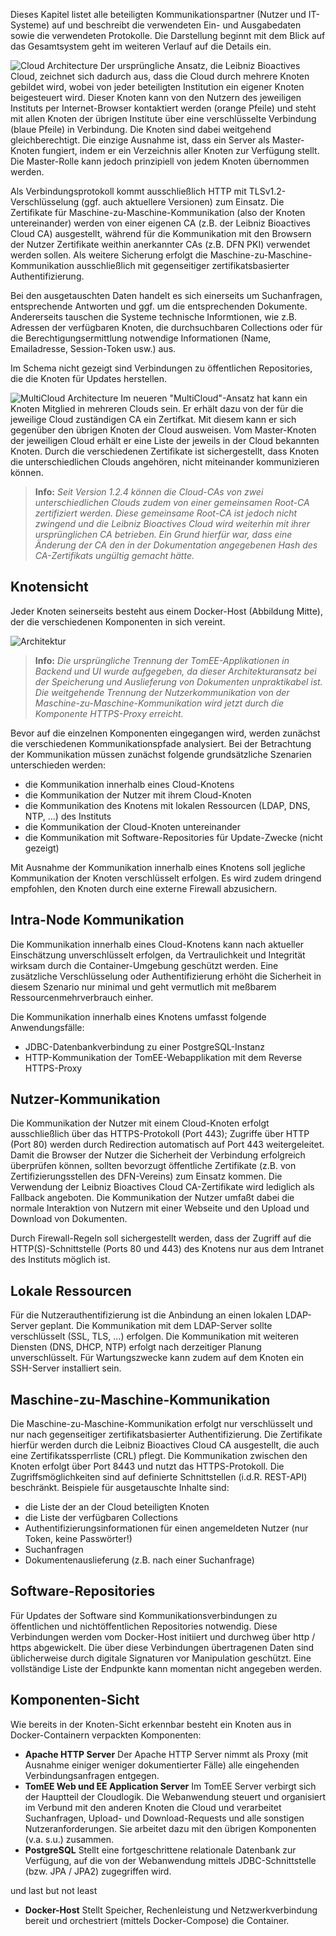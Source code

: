 
Dieses Kapitel listet alle beteiligten Kommunikationspartner (Nutzer und IT-Systeme) auf und beschreibt die verwendeten Ein- und Ausgabedaten sowie die verwendeten Protokolle. Die Darstellung beginnt mit dem Blick auf das Gesamtsystem geht im weiteren Verlauf auf die Details ein.

![Cloud Architecture](img/BigPicture.svg "Big picture: cloud architecture")
Der ursprüngliche Ansatz, die Leibniz Bioactives Cloud, zeichnet sich dadurch aus, dass die Cloud durch mehrere Knoten gebildet wird, wobei von jeder beteiligten Institution ein eigener Knoten beigesteuert wird.  Dieser Knoten kann von den Nutzern des jeweiligen Instituts per Internet-Browser kontaktiert werden (orange Pfeile) und steht mit allen Knoten der übrigen Institute über eine verschlüsselte Verbindung (blaue Pfeile) in Verbindung. Die Knoten sind dabei weitgehend gleichberechtigt. Die einzige Ausnahme ist, dass ein Server als Master-Knoten fungiert, indem er ein Verzeichnis aller Knoten zur Verfügung stellt. Die Master-Rolle kann jedoch prinzipiell von jedem Knoten übernommen werden.

Als Verbindungsprotokoll kommt ausschließlich HTTP mit TLSv1.2-Verschlüsselung (ggf. auch aktuellere Versionen) zum Einsatz. Die Zertifikate für Maschine-zu-Maschine-Kommunikation (also der Knoten untereinander) werden von einer eigenen CA (z.B. der Leibniz Bioactives Cloud CA) ausgestellt, während für die Kommunikation mit den Browsern der Nutzer Zertifikate weithin anerkannter CAs (z.B. DFN PKI) verwendet werden sollen. Als weitere Sicherung erfolgt die Maschine-zu-Maschine-Kommunikation ausschließlich mit gegenseitiger zertifikatsbasierter Authentifizierung.

Bei den ausgetauschten Daten handelt es sich einerseits um Suchanfragen, entsprechende Antworten und ggf. um die entsprechenden Dokumente. Andererseits tauschen die Systeme technische Informtionen, wie z.B. Adressen der verfügbaren Knoten, die durchsuchbaren Collections oder für die Berechtigungsermittlung notwendige Informationen (Name, Emailadresse, Session-Token usw.) aus.

Im Schema nicht gezeigt sind Verbindungen zu öffentlichen Repositories, die die Knoten für Updates herstellen.

![MultiCloud Architecture](img/MultiCloud.PNG "multi cloud architecture")
Im neueren "MultiCloud"-Ansatz hat kann ein Knoten Mitglied in mehreren Clouds sein. Er erhält dazu von der für die jeweilige Cloud zuständigen CA ein Zertifkat. Mit diesem kann er sich gegenüber den übrigen Knoten der Cloud ausweisen. Vom Master-Knoten der jeweiligen Cloud erhält er eine Liste der jeweils in der Cloud bekannten Knoten. Durch die verschiedenen Zertifikate ist sichergestellt, dass Knoten die unterschiedlichen Clouds angehören, nicht miteinander kommunizieren können. 

> **Info:** _Seit Version 1.2.4 können die Cloud-CAs von zwei unterschiedlichen Clouds zudem von einer gemeinsamen Root-CA zertifiziert werden. Diese gemeinsame Root-CA ist jedoch nicht zwingend und die Leibniz Bioactives Cloud wird weiterhin mit ihrer ursprünglichen CA betrieben. Ein Grund hierfür war, dass eine Änderung der CA den in der Dokumentation angegebenen Hash des CA-Zertifikats ungültig gemacht hätte._


## Knotensicht
Jeder Knoten seinerseits besteht aus einem Docker-Host (Abbildung Mitte), der die verschiedenen Komponenten in sich vereint.

![Architektur](img/Architektur.svg "Knotenarchitektur")

> **Info:**
> _Die ursprüngliche Trennung der TomEE-Applikationen in Backend und UI wurde aufgegeben, da dieser Architekturansatz bei der Speicherung und Auslieferung von Dokumenten unpraktikabel ist. Die weitgehende Trennung der Nutzerkommunikation von der Maschine-zu-Maschine-Kommunikation wird jetzt durch die Komponente HTTPS-Proxy erreicht._

Bevor auf die einzelnen Komponenten eingegangen wird, werden zunächst die verschiedenen Kommunikationspfade analysiert. Bei der Betrachtung der Kommunikation müssen zunächst folgende grundsätzliche Szenarien unterschieden werden:

* die Kommunikation innerhalb eines Cloud-Knotens
* die Kommunikation der Nutzer mit ihrem Cloud-Knoten
* die Kommunikation des Knotens mit lokalen Ressourcen (LDAP, DNS, NTP, ...) des Instituts
* die Kommunikation der Cloud-Knoten untereinander
* die Kommunikation mit Software-Repositories für Update-Zwecke (nicht gezeigt)

Mit Ausnahme der Kommunikation innerhalb eines Knotens soll jegliche Kommunikation der Knoten verschlüsselt erfolgen. Es wird zudem dringend empfohlen, den Knoten durch eine externe Firewall abzusichern.

## Intra-Node Kommunikation
Die Kommunikation innerhalb eines Cloud-Knotens kann nach aktueller Einschätzung unverschlüsselt erfolgen, da Vertraulichkeit und Integrität wirksam durch die Container-Umgebung geschützt werden. Eine zusätzliche Verschlüsselung oder Authentifizierung erhöht die Sicherheit in diesem Szenario nur minimal und geht vermutlich mit meßbarem Ressourcenmehrverbrauch einher.

Die Kommunikation innerhalb eines Knotens umfasst folgende Anwendungsfälle:

* JDBC-Datenbankverbindung zu einer PostgreSQL-Instanz
* HTTP-Kommunikation der TomEE-Webapplikation mit dem Reverse HTTPS-Proxy

## Nutzer-Kommunikation
Die Kommunikation der Nutzer mit einem Cloud-Knoten erfolgt ausschließlich über das HTTPS-Protokoll (Port 443); Zugriffe über HTTP (Port 80) werden durch Redirection automatisch auf Port 443 weitergeleitet.  Damit die Browser der Nutzer die Sicherheit der Verbindung erfolgreich überprüfen können, sollten bevorzugt öffentliche Zertifikate (z.B. von Zertifizierungsstellen des DFN-Vereins) zum Einsatz kommen. Die Verwendung der Leibniz Bioactives Cloud CA-Zertifikate wird lediglich als Fallback angeboten. Die Kommunikation der Nutzer umfaßt dabei die normale Interaktion von Nutzern mit einer Webseite und den Upload und Download von Dokumenten.

Durch Firewall-Regeln soll sichergestellt werden, dass der Zugriff auf die HTTP(S)-Schnittstelle (Ports 80 und 443) des Knotens nur aus dem Intranet des Instituts möglich ist.

## Lokale Ressourcen
Für die Nutzerauthentifizierung ist die Anbindung an einen lokalen LDAP-Server geplant. Die Kommunikation mit dem LDAP-Server sollte verschlüsselt (SSL, TLS, ...) erfolgen. Die Kommunikation mit weiteren Diensten (DNS, DHCP, NTP) erfolgt nach derzeitiger Planung unverschlüsselt. Für Wartungszwecke kann zudem auf dem Knoten ein SSH-Server installiert sein.

## Maschine-zu-Maschine-Kommunikation
Die Maschine-zu-Maschine-Kommunikation erfolgt nur verschlüsselt und nur nach gegenseitiger zertifikatsbasierter Authentifizierung. Die Zertifikate hierfür werden durch die Leibniz Bioactives Cloud CA ausgestellt, die auch eine Zertifikatssperrliste (CRL) pflegt. Die Kommunikation zwischen den Knoten erfolgt über Port 8443 und nutzt das HTTPS-Protokoll. Die Zugriffsmöglichkeiten sind auf definierte Schnittstellen (i.d.R. REST-API) beschränkt. Beispiele für ausgetauschte Inhalte sind:

* die Liste der an der Cloud beteiligten Knoten
* die Liste der verfügbaren Collections
* Authentifizierungsinformationen für einen angemeldeten Nutzer (nur Token, keine Passwörter!)
* Suchanfragen
* Dokumentenauslieferung (z.B. nach einer Suchanfrage)

## Software-Repositories
Für Updates der Software sind Kommunikationsverbindungen zu öffentlichen und nichtöffentlichen Repositories notwendig. Diese Verbindungen werden vom Docker-Host initiiert und durchweg über http / https abgewickelt. Die über diese Verbindungen übertragenen Daten sind üblicherweise durch digitale Signaturen vor Manipulation geschützt. Eine vollständige Liste der Endpunkte kann momentan nicht angegeben werden.

## Komponenten-Sicht

Wie bereits in der Knoten-Sicht erkennbar besteht ein Knoten aus in Docker-Containern verpackten Komponenten:

* **Apache HTTP Server**
  Der Apache HTTP Server nimmt als Proxy (mit Ausnahme einiger weniger dokumentierter Fälle) alle eingehenden Verbindungsanfragen entgegen.
* **TomEE Web und EE Application Server**
  Im TomEE Server verbirgt sich der Hauptteil der Cloudlogik. Die Webanwendung steuert und organisiert im Verbund mit den anderen Knoten die Cloud und verarbeitet Suchanfragen, Upload- und Download-Requests und alle sonstigen Nutzeranforderungen. Sie arbeitet dazu mit den übrigen Komponenten (v.a. s.u.) zusammen.
* **PostgreSQL**
  Stellt eine fortgeschrittene relationale Datenbank zur Verfügung, auf die von der Webanwendung mittels JDBC-Schnittstelle (bzw. JPA / JPA2) zugegriffen wird.

und last but not least

* **Docker-Host**
  Stellt Speicher, Rechenleistung und Netzwerkverbindung bereit und orchestriert (mittels Docker-Compose) die Container.
